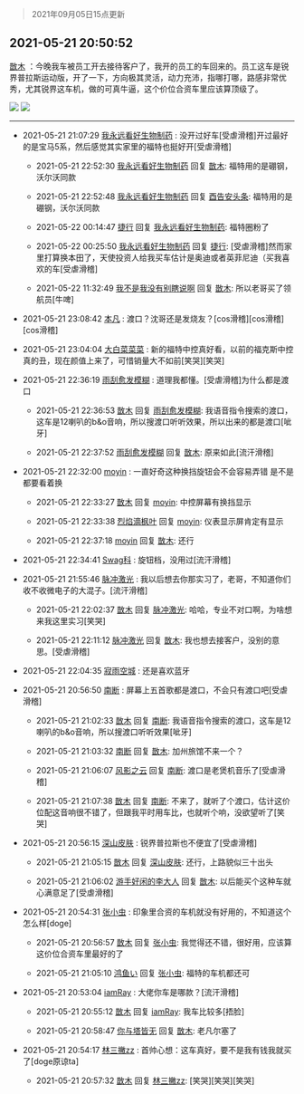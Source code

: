 > 2021年09月05日15点更新
<link rel="stylesheet" href="https://cdn.jsdelivr.net/gh/taotie6/sampleJSON@main/css/photo_show.css">


 ## 2021-05-21 20:50:52 

 [㪚木](https://www.coolapk.com/feed/27128791?shareKey=NGFmOWM2Y2IzMWZkNjEzMTc3Zjg~) ：今晚我车被员工开去接待客户了，我开的员工的车回来的。员工这车是锐界普拉斯运动版，开了一下，方向极其灵活，动力充沛，指哪打哪，路感非常优秀，尤其锐界这车机，做的可真牛逼，这个价位合资车里应该算顶级了。 

<div class="album">
<img class="img-item" src="http://image.coolapk.com/feed/2021/0521/20/1081091_f33879c8_1445_5639@2494x3325.jpeg" />
<img class="img-item" src="http://image.coolapk.com/feed/2021/0521/20/1081091_4af15d63_1445_5642@2494x3325.jpeg" />
</div>

 ------- 

- 2021-05-21 21:07:29 [我永远看好生物制药](uid=3331493) : 没开过好车[受虐滑稽]开过最好的是宝马5系，然后感觉其实家里的福特也挺好开[受虐滑稽] 

    - 2021-05-21 22:52:30 [我永远看好生物制药](uid=3331493) 回复 [㪚木](uid=1081091): 福特用的是硼钢，沃尔沃同款 

    - 2021-05-21 22:52:48 [我永远看好生物制药](uid=3331493) 回复 [酉告安头条](uid=973354): 福特用的是硼钢，沃尔沃同款 

    - 2021-05-22 00:14:47 [捷行](uid=1629443) 回复 [我永远看好生物制药](uid=3331493): 福特圈粉了 

    - 2021-05-22 00:25:50 [我永远看好生物制药](uid=3331493) 回复 [捷行](uid=1629443): [受虐滑稽]然而家里打算换本田了，天使投资人给我买车估计是奥迪或者英菲尼迪（买我喜欢的车[受虐滑稽] 

    - 2021-05-22 11:32:49 [我不是我没有别瞎说啊](uid=2231912) 回复 [㪚木](uid=1081091): 所以老哥买了领航员[牛啤] 

- 2021-05-21 23:08:42 [本凡](uid=2240888) : 渡口？沈哥还是发烧友？[cos滑稽][cos滑稽][cos滑稽] 

- 2021-05-21 23:04:04 [大白菜菜菜](uid=2081020) : 新的福特中控真好看，以前的福克斯中控真的丑，现在颜值上来了，可惜销量大不如前[笑哭][笑哭] 

- 2021-05-21 22:36:19 [雨刮愈发模糊](uid=994676) : 道理我都懂。[受虐滑稽]为什么都是渡口 

    - 2021-05-21 22:36:53 [㪚木](uid=1081091) 回复 [雨刮愈发模糊](uid=994676): 我语音指令搜索的渡口，这车是12喇叭的b&amp;o音响，所以搜渡口听听效果，所以出来的都是渡口[呲牙] 

    - 2021-05-21 22:37:52 [雨刮愈发模糊](uid=994676) 回复 [㪚木](uid=1081091): 原来如此[流汗滑稽] 

- 2021-05-21 22:32:00 [moyin](uid=879642) : 一直好奇这种换挡旋钮会不会容易弄错 是不是都要看着换 

    - 2021-05-21 22:33:27 [㪚木](uid=1081091) 回复 [moyin](uid=879642): 中控屏幕有换挡显示 

    - 2021-05-21 22:33:38 [烈焰滴枫叶](uid=2260258) 回复 [moyin](uid=879642): 仪表显示屏肯定有显示 

    - 2021-05-21 22:37:18 [moyin](uid=879642) 回复 [㪚木](uid=1081091): 还行 

- 2021-05-21 22:34:41 [Swag科](uid=3229387) : 旋钮档，没用过[流汗滑稽] 

- 2021-05-21 21:55:46 [脉冲激光](uid=1825566) : 我以后想去你那实习了，老哥，不知道你们收不收微电子的大混子。[流汗滑稽] 

    - 2021-05-21 22:02:37 [㪚木](uid=1081091) 回复 [脉冲激光](uid=1825566): 哈哈，专业不对口啊，为啥想来我这里实习[笑哭] 

    - 2021-05-21 22:11:12 [脉冲激光](uid=1825566) 回复 [㪚木](uid=1081091): 我也想去接客户，没别的意思。[受虐滑稽] 

- 2021-05-21 22:04:35 [寂雨空城](uid=985821) : 还是喜欢蓝牙 

- 2021-05-21 20:56:50 [南断](uid=1225983) : 屏幕上五首歌都是渡口，不会只有渡口吧[受虐滑稽] 

    - 2021-05-21 21:02:33 [㪚木](uid=1081091) 回复 [南断](uid=1225983): 我语音指令搜索的渡口，这车是12喇叭的b&amp;o音响，所以搜渡口听听效果[呲牙] 

    - 2021-05-21 21:03:32 [南断](uid=1225983) 回复 [㪚木](uid=1081091): 加州旅馆不来一个？ 

    - 2021-05-21 21:06:07 [风影之云](uid=541954) 回复 [南断](uid=1225983): 渡口是老煲机音乐了[受虐滑稽] 

    - 2021-05-21 21:07:38 [㪚木](uid=1081091) 回复 [南断](uid=1225983): 不来了，就听了个渡口，估计这价位配这音响很不错了，但跟我平时用车比，也就听个响，没欲望听了[笑哭] 

- 2021-05-21 20:56:15 [深山皮肤](uid=1835149) : 锐界普拉斯也不便宜了[受虐滑稽] 

    - 2021-05-21 21:05:15 [㪚木](uid=1081091) 回复 [深山皮肤](uid=1835149): 还行，上路貌似三十出头 

    - 2021-05-21 21:06:02 [游手好闲的李大人](uid=1704844) 回复 [㪚木](uid=1081091): 以后能买个这种车就心满意足了[受虐滑稽] 

- 2021-05-21 20:54:31 [张小虫](uid=1108686) : 印象里合资的车机就没有好用的，不知道这个怎么样[doge] 

    - 2021-05-21 20:56:57 [㪚木](uid=1081091) 回复 [张小虫](uid=1108686): 我觉得还不错，很好用，应该算这价位合资车里最好的了 

    - 2021-05-21 21:05:10 [鸿鱼い](uid=1905461) 回复 [张小虫](uid=1108686): 福特的车机都还可 

- 2021-05-21 20:53:04 [iamRay](uid=895867) : 大佬你车是哪款？[流汗滑稽] 

    - 2021-05-21 20:55:12 [㪚木](uid=1081091) 回复 [iamRay](uid=895867): 我车比较多[捂脸] 

    - 2021-05-21 20:58:47 [你与塔皆无](uid=2111083) 回复 [㪚木](uid=1081091): 老凡尔塞了 

- 2021-05-21 20:54:17 [林三撇zz](uid=1357950) : 首帅心想：这车真好，要不是我有钱我就买了[doge原谅ta] 

    - 2021-05-21 20:57:32 [㪚木](uid=1081091) 回复 [林三撇zz](uid=1357950): [笑哭][笑哭][笑哭] 


